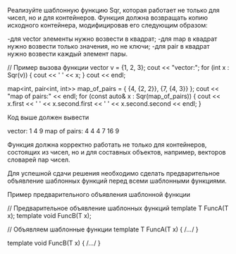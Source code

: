 Реализуйте шаблонную функцию Sqr, которая работает не только для чисел, но и для контейнеров. Функция должна возвращать копию исходного контейнера, модифицировав его следующим образом:

-для vector элементы нужно возвести в квадрат;
-для map в квадрат нужно возвести только значения, но не ключи;
-для pair в квадрат нужно возвести каждый элемент пары.

// Пример вызова функции
vector<int> v = {1, 2, 3};
cout << "vector:";
for (int x : Sqr(v)) {
  cout << ' ' << x;
}
cout << endl;

map<int, pair<int, int>> map_of_pairs = {
  {4, {2, 2}},
  {7, {4, 3}}
};
cout << "map of pairs:" << endl;
for (const auto& x : Sqr(map_of_pairs)) {
  cout << x.first << ' ' << x.second.first << ' ' << x.second.second << endl;
}

Код выше должен вывести

vector: 1 4 9
map of pairs:
4 4 4
7 16 9

Функция должна корректно работать не только для контейнеров, состоящих из чисел, но и для составных объектов, например, векторов словарей пар чисел.

Для успешной сдачи решения необходимо сделать предварительное объявление шаблонных функций перед всеми шаблонными функциями.

Пример предварительного объявления шаблонной функции

// Предварительное объявление шаблонных функций
template<typename T> T FuncA(T x);
template<typename T> void FuncB(T x);

// Объявляем шаблонные функции
template <typename T>
T FuncA(T x) { /*...*/ }

template <typename T>
void FuncB(T x) { /*...*/ }

